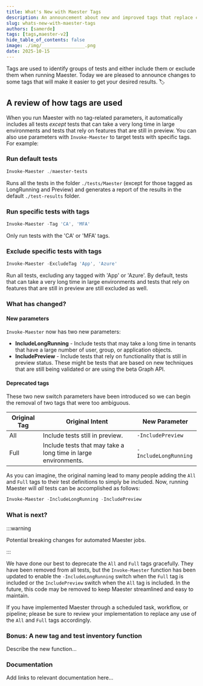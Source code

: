 ```yaml
---
title: What's New with Maester Tags
description: An announcement about new and improved tags that replace current ones, and a new function to get an inventory of tests per tag.
slug: whats-new-with-maester-tags
authors: [samerde]
tags: [tags,maester-v2]
hide_table_of_contents: false
image: ./img/________________.png
date: 2025-10-15
---
```


Tags are used to identify groups of tests and either include them or exclude them when running Maester. Today we are pleased to announce changes to some tags that will make it easier to get your desired results. 🏷️

<!-- truncate -->

## A review of how tags are used

When you run Maester with no tag-related parameters, it automatically includes all tests *except* tests that can take a very long time in large environments and tests that rely on features that are still in preview. You can also use parameters with `Invoke-Maester` to target tests with specific tags. For example:

### Run default tests

```powershell
Invoke-Maester ./maester-tests
```

Runs all the tests in the folder `./tests/Maester` (except for those tagged as LongRunning and Preview) and generates a report of the results in the default `./test-results` folder.

### Run specific tests with tags

```powershell
Invoke-Maester -Tag 'CA', 'MFA'
```

Only run tests with the 'CA' or 'MFA' tags.

### Exclude specific tests with tags

```powershell
Invoke-Maester -ExcludeTag 'App', 'Azure'
```

Run all tests, excluding any tagged with 'App' or 'Azure'. By default, tests that can take a very long time in large environments and tests that rely on features that are still in preview are still excluded as well.

### What has changed?

#### New parameters

`Invoke-Maester` now has two new parameters:

- **IncludeLongRunning** - Include tests that may take a long time in tenants that have a large number of user, group, or application objects.
- **IncludePreview** - Include tests that rely on functionality that is still in preview status. These might be tests that are based on new techniques that are still being validated or are using the beta Graph API.

#### Deprecated tags

These two new switch parameters have been introduced so we can begin the removal of two tags that were too ambiguous.

| Original Tag | Original Intent | New Parameter |
| --- | --- | --- |
| All | Include tests still in preview. | `-IncludePreview` |
| Full | Include tests that may take a long time in large environments. | `-IncludeLongRunning` |

As you can imagine, the original naming lead to many people adding the `All` and `Full` tags to their test definitions to simply be included. Now, running Maester will *all* tests can be accomplished as follows:

```powershell
Invoke-Maester -IncludeLongRunning -IncludePreview
```

### What is next?

:::warning

Potential breaking changes for automated Maester jobs.

:::

We have done our best to deprecate the `All` and `Full` tags gracefully. They have been removed from all tests, but the `Invoke-Maester` function has been updated to enable the `-IncludeLongRunning` switch when the `Full` tag is included or the `IncludePreview` switch when the `All` tag is included. In the future, this code may be removed to keep Maester streamlined and easy to maintain.

If you have implemented Maester through a scheduled task, workflow, or pipeline; please be sure to review your implementation to replace any use of the `All` and `Full` tags accordingly.

### Bonus: A new tag and test inventory function

Describe the new function...

### Documentation

Add links to relevant documentation here...
